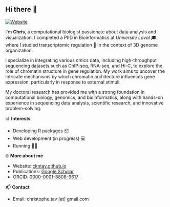 ## Hi there 👋

[![Website](https://img.shields.io/badge/Website-ckntav.github.io-brightgreen)](https://ckntav.github.io/)  

I'm **Chris**, a computational biologist passionate about data analysis and visualization. I completed a PhD in Bioinformatics at *Université Laval* 🎓, where I studied transcriptomic regulation 🧬 in the context of 3D genome organization.

I specialize in integrating various omics data, including high-throughput sequencing datasets such as ChIP-seq, RNA-seq, and Hi-C, to explore the role of chromatin structure in gene regulation. My work aims to uncover the intricate mechanisms by which chromatin architecture influences gene expression, particularly in response to external stimuli.

My doctoral research has provided me with a strong foundation in computational biology, genomics, and bioinformatics, along with hands-on experience in sequencing data analysis, scientific research, and innovative problem-solving.

📊 **Interests** 
- Developing R packages 📦  
- Web development (in progress) 💻  
- Running 🏃‍♂️  

🌐 **More about me**  
- Website: [ckntav.github.io](https://ckntav.github.io/)  
- Publications: [Google Scholar](https://scholar.google.com/citations?user=6Dr-pgwAAAAJ)
- ORCID: [0000-0001-8808-9617](https://orcid.org/0000-0001-8808-9617)  

📬 **Contact**  
- Email: christophe.tav [at] gmail.com

<!--
**ckntav/ckntav** is a ✨ _special_ ✨ repository because its `README.md` (this file) appears on your GitHub profile.

Here are some ideas to get you started:

- 🔭 I’m currently working on ...
- 🌱 I’m currently learning ...
- 👯 I’m looking to collaborate on ...
- 🤔 I’m looking for help with ...
- 💬 Ask me about ...
- 📫 How to reach me: ...
- 😄 Pronouns: ...
- ⚡ Fun fact: ...
-->
